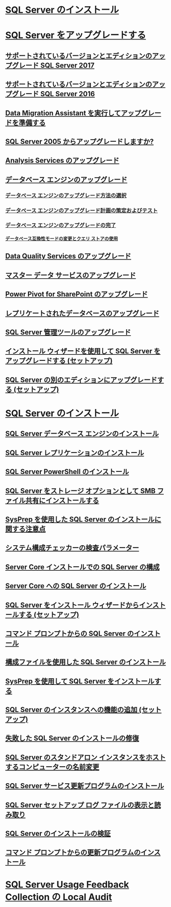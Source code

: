 # [SQL Server のインストール](installation-for-sql-server.md)  
# [SQL Server をアップグレードする](upgrade-sql-server.md)  
## [サポートされているバージョンとエディションのアップグレード SQL Server 2017](supported-version-and-edition-upgrades-2017.md)  
## [サポートされているバージョンとエディションのアップグレード SQL Server 2016](supported-version-and-edition-upgrades.md)  
## [Data Migration Assistant を実行してアップグレードを準備する](prepare-for-upgrade-by-running-data-migration-assistant.md)  
## [SQL Server 2005 からアップグレードしますか?](are-you-upgrading-from-sql-server-2005.md)  
## [Analysis Services のアップグレード](upgrade-analysis-services.md)  
## [データベース エンジンのアップグレード](upgrade-database-engine.md)  
### [データベース エンジンのアップグレード方法の選択](choose-a-database-engine-upgrade-method.md)  
### [データベース エンジンのアップグレード計画の策定およびテスト](plan-and-test-the-database-engine-upgrade-plan.md)  
### [データベース エンジンのアップグレードの完了](complete-the-database-engine-upgrade.md)  
#### [データベース互換性モードの変更とクエリ ストアの使用](change-the-database-compatibility-mode-and-use-the-query-store.md)  
## [Data Quality Services のアップグレード](upgrade-data-quality-services.md)  
## [マスター データ サービスのアップグレード](upgrade-master-data-services.md)  
## [Power Pivot for SharePoint のアップグレード](upgrade-power-pivot-for-sharepoint.md)  
## [レプリケートされたデータベースのアップグレード](upgrade-replicated-databases.md)  
## [SQL Server 管理ツールのアップグレード](upgrade-sql-server-management-tools.md)  
## [インストール ウィザードを使用して SQL Server をアップグレードする (セットアップ)](upgrade-sql-server-using-the-installation-wizard-setup.md)  
## [SQL Server の別のエディションにアップグレードする (セットアップ)](upgrade-to-a-different-edition-of-sql-server-setup.md)  
# [SQL Server のインストール](install-sql-server.md)  
## [SQL Server データベース エンジンのインストール](install-sql-server-database-engine.md)  
## [SQL Server レプリケーションのインストール](install-sql-server-replication.md)  
## [SQL Server PowerShell のインストール](install-sql-server-powershell.md)  
## [SQL Server をストレージ オプションとして SMB ファイル共有にインストールする](install-sql-server-with-smb-fileshare-as-a-storage-option.md)  
## [SysPrep を使用した SQL Server のインストールに関する注意点](considerations-for-installing-sql-server-using-sysprep.md)  
## [システム構成チェッカーの検査パラメーター](check-parameters-for-the-system-configuration-checker.md)  
## [Server Core インストールでの SQL Server の構成](configure-sql-server-on-a-server-core-installation.md)  
## [Server Core への SQL Server のインストール](install-sql-server-on-server-core.md)  
## [SQL Server をインストール ウィザードからインストールする (セットアップ)](install-sql-server-from-the-installation-wizard-setup.md)
## [コマンド プロンプトからの SQL Server のインストール](install-sql-server-from-the-command-prompt.md)  
## [構成ファイルを使用した SQL Server のインストール](install-sql-server-using-a-configuration-file.md)  
## [SysPrep を使用して SQL Server をインストールする](install-sql-server-using-sysprep.md)  
## [SQL Server のインスタンスへの機能の追加 (セットアップ)](add-features-to-an-instance-of-sql-server-setup.md)  
## [失敗した SQL Server のインストールの修復](repair-a-failed-sql-server-installation.md)  
## [SQL Server のスタンドアロン インスタンスをホストするコンピューターの名前変更](rename-a-computer-that-hosts-a-stand-alone-instance-of-sql-server.md)  
## [SQL Server サービス更新プログラムのインストール](install-sql-server-servicing-updates.md)  
## [SQL Server セットアップ ログ ファイルの表示と読み取り](view-and-read-sql-server-setup-log-files.md)  
## [SQL Server のインストールの検証](validate-a-sql-server-installation.md)  
## [コマンド プロンプトからの更新プログラムのインストール](installing-updates-from-the-command-prompt.md)  
# [SQL Server Usage Feedback Collection の Local Audit](local-audit-for-sql-server-usage-feedback-collection.md)  
